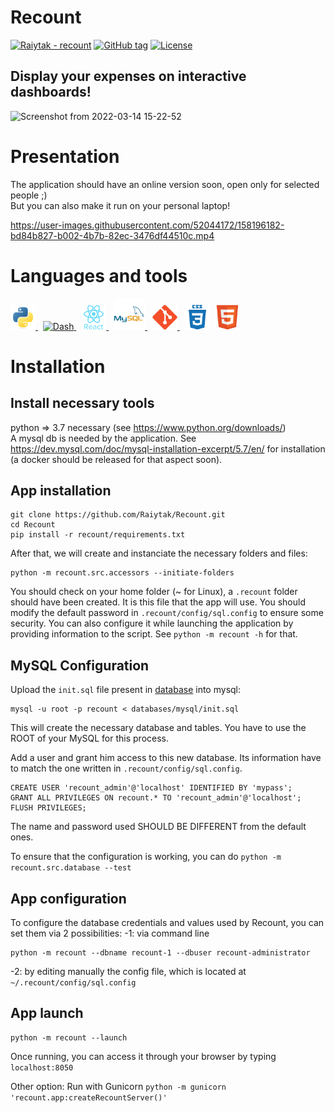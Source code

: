 # Recount
[![Raiytak - recount](https://img.shields.io/static/v1?label=Raiytak&message=recount&color=blueviolet&logo=github)](https://github.com/Raiytak/Recount "Go to GitHub repo")
[![GitHub tag](https://img.shields.io/github/v/tag/Raiytak/Recount?include_prereleases=&sort=semver&color=blue)](https://github.com/Raiytak/Recount/tree/v0.1)
[![License](https://img.shields.io/badge/License-MIT-brightgreen)](#license)

## Display your expenses on interactive dashboards!

![Screenshot from 2022-03-14 15-22-52](https://user-images.githubusercontent.com/52044172/158192160-43978b88-1006-40e4-8e1f-f11e18360bf8.png) 


# Presentation
The application should have an online version soon, open only for selected people ;) \
But you can also make it run on your personal laptop!


https://user-images.githubusercontent.com/52044172/158196182-bd84b827-b002-4b7b-82ec-3476df44510c.mp4



# Languages and tools
<div>
  <a href="https://www.python.org/">
    <img src="https://github.com/devicons/devicon/blob/master/icons/python/python-original.svg" title="Python" alt="Python" width="40" height="40"/>
  <a/>&nbsp;
  <a href="https://dash.plotly.com/">
    <img src="https://images.plot.ly/logo/new-branding/plotly-logomark.png" title="Dash" alt="Dash" width="40" height="40"/>
  <a/>&nbsp;
  <a href="https://reactjs.org/">
    <img src="https://github.com/devicons/devicon/blob/master/icons/react/react-original-wordmark.svg" title="React" alt="React" width="40"/>
  <a/>&nbsp;
  <a href="https://www.mysql.com/">
    <img src="https://github.com/devicons/devicon/blob/master/icons/mysql/mysql-original-wordmark.svg" title="MySQL"  alt="MySQL" width="50" height="50"/>
  <a/>&nbsp;
  <a href="https://git-scm.com/">
    <img src="https://github.com/devicons/devicon/blob/master/icons/git/git-original.svg" title="Git" alt="Git" width="40" height="40"/>
  <a/>&nbsp;  
  <img src="https://github.com/devicons/devicon/blob/master/icons/css3/css3-plain-wordmark.svg"  title="CSS3" alt="CSS" width="40" height="40"/>&nbsp;
  <img src="https://github.com/devicons/devicon/blob/master/icons/html5/html5-original.svg" title="HTML5" alt="HTML" width="40"/>
</div>

# Installation

## Install necessary tools
python => 3.7 necessary (see https://www.python.org/downloads/) \
A mysql db is needed by the application. See https://dev.mysql.com/doc/mysql-installation-excerpt/5.7/en/ for installation (a docker should be released for that aspect soon).


## App installation
```
git clone https://github.com/Raiytak/Recount.git
cd Recount
pip install -r recount/requirements.txt
```

After that, we will create and instanciate the necessary folders and files:
```
python -m recount.src.accessors --initiate-folders
```
You should check on your home folder (~ for Linux), a `.recount` folder should have been created. It is this file that the app will use.
You should modify the default password in `.recount/config/sql.config` to ensure some security.
You can also configure it while launching the application by providing information to the script. See `python -m recount -h` for that.


## MySQL Configuration
Upload the `init.sql` file present in [database](https://github.com/Raiytak/Recount/blob/master/database/init.sql) into mysql:
```
mysql -u root -p recount < databases/mysql/init.sql
```
This will create the necessary database and tables. You have to use the ROOT of your MySQL for this process.


Add a user and grant him access to this new database.
Its information have to match the one written in `.recount/config/sql.config`.
```
CREATE USER 'recount_admin'@'localhost' IDENTIFIED BY 'mypass';
GRANT ALL PRIVILEGES ON recount.* TO 'recount_admin'@'localhost';
FLUSH PRIVILEGES;
```
The name and password used SHOULD BE DIFFERENT from the default ones.

To ensure that the configuration is working, you can do `python -m recount.src.database --test`


## App configuration
To configure the database credentials and values used by Recount, you can set them via 2 possibilities:
-1: via command line
```
python -m recount --dbname recount-1 --dbuser recount-administrator
```
-2: by editing manually the config file, which is located at `~/.recount/config/sql.config`


## App launch
```
python -m recount --launch
```
Once running, you can access it through your browser by typing `localhost:8050`

Other option: Run with Gunicorn
`python -m gunicorn 'recount.app:createRecountServer()'`

